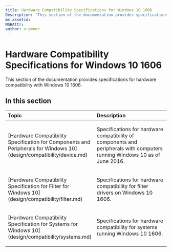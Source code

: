 ```yaml
---
title: Hardware Compatibility Specifications for Windows 10 1606
Description: 'This section of the documentation provides specifications for hardware compatibility with Windows 10 1606.'
ms.assetid: 
MSHAttr: 
author: v-gmoor
---
```


# Hardware Compatibility Specifications for Windows 10 1606

This section of the documentation provides specifications for hardware compatibility with Windows 10 1606.

## <span id="in_this_section"></span>In this section


<table>
<colgroup>
<col width="50%" />
<col width="50%" />
</colgroup>
<thead>
<tr class="header">
<th align="left">Topic</th>
<th align="left">Description</th>
</tr>
</thead>
<tbody>

<tr class="odd">
<td align="left"><p>[Hardware Compatibility Specification for Components and Peripherals for Windows 10](design/compatibility/device.md)</p></td>
<td align="left"><p>Specifications for hardware compatibility of components and peripherals with computers running Windows 10 as of June 2016.</p></td>
</tr>

<tr class="odd">
<td align="left"><p>[Hardware Compatibility Specification for Filter for Windows 10](design/compatibility/filter.md)</p></td>
<td align="left"><p>Specifications for hardware compatibility for filter drivers on Windows 10 1606.</p></td>
</tr>
<tr class="even">
<td align="left"><p>[Hardware Compatibility Specification for Systems for Windows 10](design/compatibility/systems.md)</p></td>
<td align="left"><p>Specifications for hardware compatibility for systems running Windows 10 1606.</p></td>
</tr>

</tbody>
</table>

 
<!--
## <span id="related_topics"></span>Related topics
-->

 

 



